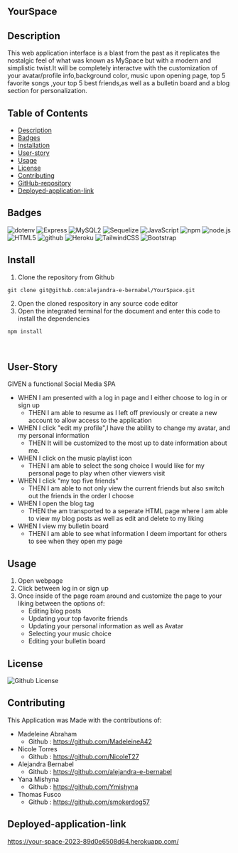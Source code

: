 ## YourSpace


## Description
This web application interface is a blast from the past as it replicates the nostalgic feel of what was known as MySpace but with a modern and simplistic twist.It will be completely interactve with the customization of your avatar/profile info,background color, music upon opening page, top 5 favorite songs ,your top 5 best friends,as well as a bulletin board and a blog section for personalization. 

## Table of Contents
- [Description](#description)
- [Badges](#badges)
- [Installation](#install)
- [User-story](#user-story)
- [Usage](#usage)
- [License](#license)
- [Contributing](#contributing)
- [GitHub-repository](#github-repository)
- [Deployed-application-link](#deployed-application-link)

## Badges
![dotenv](https://img.shields.io/badge/dotenv-blue.svg)
![Express](https://img.shields.io/badge/Express-red.svg)
![MySQL2](https://img.shields.io/badge/MySQL2-blue.svg)
![Sequelize](https://img.shields.io/badge/Sequelize-blue.svg)
![JavaScript](https://img.shields.io/badge/JavaScript-yellow.svg)
![npm](https://img.shields.io/badge/npm-6.14.4-blue.svg)
![node.js](https://img.shields.io/badge/node.js-12.0-green.svg)
![HTML5](https://img.shields.io/badge/html5-%23E34F26.svg?style=for-the-badge&logo=html5&logoColor=white)
![github](https://img.shields.io/badge/github-Profile-lightgrey.svg)
![Heroku](https://img.shields.io/badge/Heroku-App-blueviolet?logo=heroku)
![TailwindCSS](https://img.shields.io/badge/tailwindcss-%2338B2AC.svg?style=for-the-badge&logo=tailwind-css&logoColor=white)
![Bootstrap](https://img.shields.io/badge/bootstrap-%238511FA.svg?style=for-the-badge&logo=bootstrap&logoColor=white)


## Install
1. Clone the repository from Github
```
git clone git@github.com:alejandra-e-bernabel/YourSpace.git
```
2. Open the cloned respository in any source code editor
3. Open the integrated terminal for the document and enter this code to install the dependencies
```
npm install 
```
    
## User-Story
GIVEN a functional Social Media SPA 
- WHEN I am presented with a log in page and I either choose to log in or sign up
  -  THEN I am able to resume as I left off previously or create a new account to allow access to the application
- WHEN I click "edit my profile",I have the ability to change my avatar, and my personal information
  -  THEN It will be customized to the most up to date information about me.
- WHEN I click on the music playlist icon
  -  THEN I am able to select the song choice I would like for my personal page to play when other viewers visit 
- WHEN I click "my top five friends"
  -  THEN I am able to not only view the current friends but also switch out the friends in the order I choose
- WHEN I open the blog tag
  -  THEN the am transported to a seperate HTML page where I am able to view my blog posts as well as edit and delete to my liking
- WHEN I view my bulletin board
  -  THEN I am able to see what information I deem important for others to see when they open my page

## Usage
1. Open webpage
2. Click between log in or sign up 
3. Once inside of the page roam around and customize the page to your liking between the options of:
   - Editing blog posts
   - Updating your top favorite friends
   - Updating your personal information as well as Avatar
   - Selecting your music choice 
   - Editing your bulletin board  


## License
![Github License](https://img.shields.io/badge/License-MIT-blue.svg)

## Contributing
This Application was Made with the contributions of:
- Madeleine Abraham
  -  Github : https://github.com/MadeleineA42
- Nicole Torres 
    -  Github : https://github.com/NicoleT27
- Alejandra Bernabel 
    - Github : https://github.com/alejandra-e-bernabel
- Yana Mishyna 
    - Github : https://github.com/Ymishyna
- Thomas Fusco 
    - Github : https://github.com/smokerdog57


## Deployed-application-link
https://your-space-2023-89d0e6508d64.herokuapp.com/
